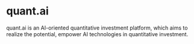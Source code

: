 # quant.ai
quant.ai is an AI-oriented quantitative investment platform, which aims to realize the potential, empower AI technologies in quantitative investment.
